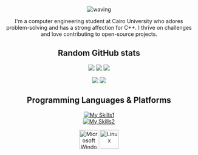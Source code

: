 <div align='center'>
  
![waving](https://capsule-render.vercel.app/api?type=waving&height=200&text=Hello,%20I'm%20Fares!&fontAlign=50&fontAlignY=40&color=timeGradient)

<p align='center'> I'm a computer engineering student at Cairo University who adores problem-solving and has a strong affection for C++. I thrive on challenges and love contributing to open-source projects.
   </p>

</div>

<div align="center">
  <h2> Random GitHub stats </h2>
  
  ![](https://raw.githubusercontent.com/FaresAtef1/github-profile-summary-cards/master/profile-summary-card-output/algolia/0-profile-details.svg)
  ![](https://raw.githubusercontent.com/FaresAtef1/github-profile-summary-cards/master/profile-summary-card-output/algolia/3-stats.svg)
  ![](https://raw.githubusercontent.com/FaresAtef1/github-profile-summary-cards/master/profile-summary-card-output/algolia/4-productive-time.svg)

  ![](https://raw.githubusercontent.com/FaresAtef1/github-profile-summary-cards/master/profile-summary-card-output/algolia/2-most-commit-language.svg)
  ![](https://raw.githubusercontent.com/FaresAtef1/github-profile-summary-cards/master/profile-summary-card-output/algolia/1-repos-per-language.svg)
</div>

<div align='center'>
  <h2> Programming Languages & Platforms </h2>
  
  [![My Skills1](https://skillicons.dev/icons?i=cpp,c,cs,java,py,html,css,arduino)](https://skillicons.dev)  
  [![My Skills2](https://skillicons.dev/icons?i=git,github,mongodb,mysql)](https://skillicons.dev)
  
  <img src="https://edent.github.io/SuperTinyIcons/images/svg/windows.svg" width="50" title="Microsoft Windows" />
  <img src="https://edent.github.io/SuperTinyIcons/images/svg/linux.svg" width="50" title="Linux" />
</div>

<!--
**FaresAtef1/FaresAtef1** is a ✨ _special_ ✨ repository because its `README.md` (this file) appears on your GitHub profile.

Here are some ideas to get you started:

- 🔭 I’m currently working on ...
- 🌱 I’m currently learning ...
- 👯 I’m looking to collaborate on ...
- 🤔 I’m looking for help with ...
- 💬 Ask me about ...
- 📫 How to reach me: ...
- 😄 Pronouns: ...
- ⚡ Fun fact: ...
-->
